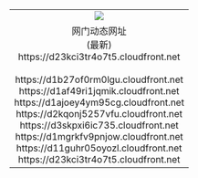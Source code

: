 ﻿<table>
  <tr></tr>
  <tr><td colspan=2 align=center><img src="https://d23kci3tr4o7t5.cloudfront.net/Up/oGate.jpg" /></td></tr>
  <tr><td colspan=2 align=center>网门动态网址<br/>(最新)
<br>https://d23kci3tr4o7t5.cloudfront.net
<br/>
<br>https://d1b27of0rm0lgu.cloudfront.net
<br>https://d1af49ri1jqmik.cloudfront.net
<br>https://d1ajoey4ym95cg.cloudfront.net
<br>https://d2kqonj5257vfu.cloudfront.net
<br>https://d3skpxi6ic735.cloudfront.net
<br>https://d1mgrkfv9pnjow.cloudfront.net
<br>https://d11guhr05oyozl.cloudfront.net
<br>https://d23kci3tr4o7t5.cloudfront.net
    </td>
  </tr>
</table>
